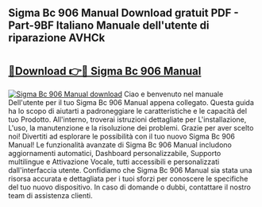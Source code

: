 ## Sigma Bc 906 Manual Download gratuit PDF - Part-9BF Italiano Manuale dell'utente di riparazione AVHCk

# <h2><a href="http://dfejrb.blite.top/?on=Sigma+Bc+906+Manual">🔗Download 👉🔴 Sigma Bc 906 Manual</a></h2>

[![Sigma Bc 906 Manual download](https://i.imgur.com/lujVjoI.png)](http://dfejrb.blite.top/?on=Sigma+Bc+906+Manual)
Ciao e benvenuto nel manuale Dell'utente per il tuo Sigma Bc 906 Manual appena collegato. Questa guida ha lo scopo di aiutarti a padroneggiare le caratteristiche e le capacità del tuo Prodotto. All'interno, troverai istruzioni dettagliate per L'installazione, L'uso, la manutenzione e la risoluzione dei problemi. Grazie per aver scelto noi! Divertiti ad esplorare le possibilità con il tuo nuovo Sigma Bc 906 Manual! Le funzionalità avanzate di Sigma Bc 906 Manual includono aggiornamenti automatici, Dashboard personalizzabile, Supporto multilingue e Attivazione Vocale, tutti accessibili e personalizzati dall'interfaccia utente. Confidiamo che Sigma Bc 906 Manual sia stata una risorsa accurata e dettagliata per i tuoi sforzi per conoscere le specifiche del tuo nuovo dispositivo. In caso di domande o dubbi, contattare il nostro team di assistenza clienti.
